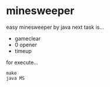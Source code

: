 # minesweeper
easy minesweeper by java
next task is...

- gameclear 
- 0 opener
- timeup
 
for execute...
```
make
java MS
```
